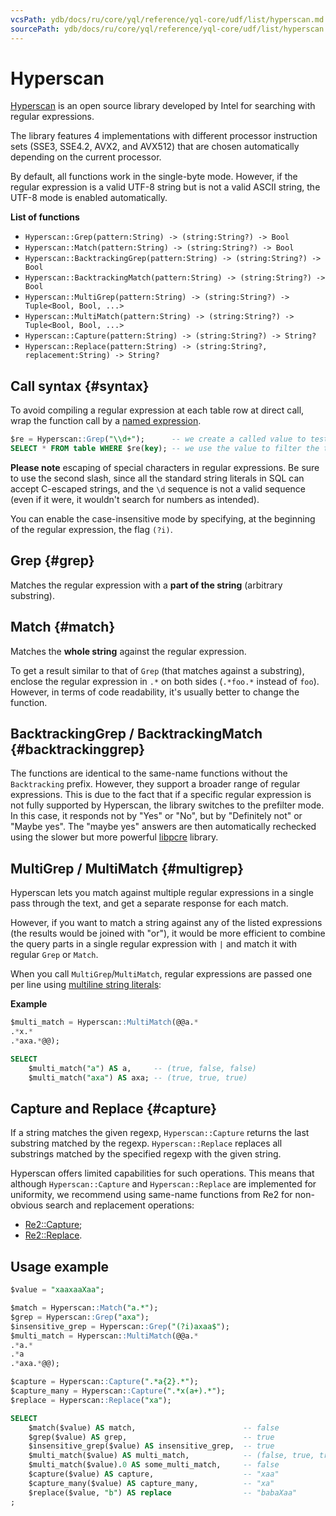 ```yaml
---
vcsPath: ydb/docs/ru/core/yql/reference/yql-core/udf/list/hyperscan.md
sourcePath: ydb/docs/ru/core/yql/reference/yql-core/udf/list/hyperscan.md
---
```

# Hyperscan

[Hyperscan](https://www.hyperscan.io) is an open source library developed by Intel for searching with regular expressions.

The library features 4 implementations with different processor instruction sets (SSE3, SSE4.2, AVX2, and AVX512) that are chosen automatically depending on the current processor.

By default, all functions work in the single-byte mode. However, if the regular expression is a valid UTF-8 string but is not a valid ASCII string, the UTF-8 mode is enabled automatically.

**List of functions**

* ```Hyperscan::Grep(pattern:String) -> (string:String?) -> Bool```
* ```Hyperscan::Match(pattern:String) -> (string:String?) -> Bool```
* ```Hyperscan::BacktrackingGrep(pattern:String) -> (string:String?) -> Bool```
* ```Hyperscan::BacktrackingMatch(pattern:String) -> (string:String?) -> Bool```
* ```Hyperscan::MultiGrep(pattern:String) -> (string:String?) -> Tuple<Bool, Bool, ...>```
* ```Hyperscan::MultiMatch(pattern:String) -> (string:String?) -> Tuple<Bool, Bool, ...>```
* ```Hyperscan::Capture(pattern:String) -> (string:String?) -> String?```
* ```Hyperscan::Replace(pattern:String) -> (string:String?, replacement:String) -> String?```

## Call syntax {#syntax}

To avoid compiling a regular expression at each table row at direct call, wrap the function call by a [named expression](../../syntax/expressions.md#named-nodes).

```sql
$re = Hyperscan::Grep("\\d+");      -- we create a called value to test the specific regular expression
SELECT * FROM table WHERE $re(key); -- we use the value to filter the table
```

**Please note** escaping of special characters in regular expressions. Be sure to use the second slash, since all the standard string literals in SQL can accept C-escaped strings, and the `\d` sequence is not a valid sequence (even if it were, it wouldn't search for numbers as intended).


You can enable the case-insensitive mode by specifying, at the beginning of the regular expression, the flag `(?i)`.


## Grep {#grep}

Matches the regular expression with a **part of the string** (arbitrary substring).

## Match {#match}

Matches the **whole string** against the regular expression.


To get a result similar to that of `Grep` (that matches against a substring), enclose the regular expression in `.*` on both sides (`.*foo.*` instead of `foo`). However, in terms of code readability, it's usually better to change the function.

## BacktrackingGrep / BacktrackingMatch {#backtrackinggrep}

The functions are identical to the same-name functions without the `Backtracking` prefix. However, they support a broader range of regular expressions. This is due to the fact that if a specific regular expression is not fully supported by Hyperscan, the library switches to the prefilter mode. In this case, it responds not by "Yes" or "No", but by "Definitely not" or "Maybe yes". The "maybe yes" answers are then automatically rechecked using the slower but more powerful [libpcre](https://www.pcre.org) library.

## MultiGrep / MultiMatch {#multigrep}

Hyperscan lets you match against multiple regular expressions in a single pass through the text, and get a separate response for each match.


However, if you want to match a string against any of the listed expressions (the results would be joined with "or"), it would be more efficient to combine the query parts in a single regular expression with `|` and match it with regular `Grep` or `Match`.

When you call `MultiGrep`/`MultiMatch`, regular expressions are passed one per line using [multiline string literals](../../syntax/expressions.md#named-nodes):

**Example**

```sql
$multi_match = Hyperscan::MultiMatch(@@a.*
.*x.*
.*axa.*@@);

SELECT
    $multi_match("a") AS a,     -- (true, false, false)
    $multi_match("axa") AS axa; -- (true, true, true)
```

## Capture and Replace {#capture}

If a string matches the given regexp, `Hyperscan::Capture` returns the last substring matched by the regexp. `Hyperscan::Replace` replaces all substrings matched by the specified regexp with the given string.

Hyperscan offers limited capabilities for such operations. This means that although `Hyperscan::Capture` and `Hyperscan::Replace` are implemented for uniformity, we recommend using same-name functions from Re2 for non-obvious search and replacement operations:

* [Re2::Capture](re2.md#capture);
* [Re2::Replace](re2.md#replace).


## Usage example

```sql
$value = "xaaxaaXaa";

$match = Hyperscan::Match("a.*");
$grep = Hyperscan::Grep("axa");
$insensitive_grep = Hyperscan::Grep("(?i)axaa$");
$multi_match = Hyperscan::MultiMatch(@@a.*
.*a.*
.*a
.*axa.*@@);

$capture = Hyperscan::Capture(".*a{2}.*");
$capture_many = Hyperscan::Capture(".*x(a+).*");
$replace = Hyperscan::Replace("xa");

SELECT
    $match($value) AS match,                        -- false
    $grep($value) AS grep,                          -- true
    $insensitive_grep($value) AS insensitive_grep,  -- true
    $multi_match($value) AS multi_match,            -- (false, true, true, true)
    $multi_match($value).0 AS some_multi_match,     -- false
    $capture($value) AS capture,                    -- "xaa"
    $capture_many($value) AS capture_many,          -- "xa"
    $replace($value, "b") AS replace                -- "babaXaa"
;
```
